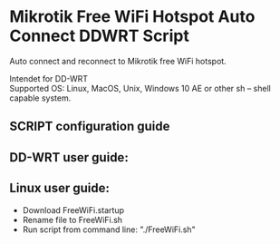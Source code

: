 # Mikrotik Free WiFi Hotspot Auto Connect DDWRT Script     
Auto connect and reconnect to Mikrotik free WiFi hotspot.     

Intendet for DD-WRT      
Supported OS: Linux, MacOS, Unix, Windows 10 AE or other sh – shell capable system.     

## SCRIPT configuration guide   

## DD-WRT user guide:     

## Linux user guide:     
* Download FreeWiFi.startup   
* Rename file to FreeWiFi.sh   
* Run script from command line: "./FreeWiFi.sh"   

